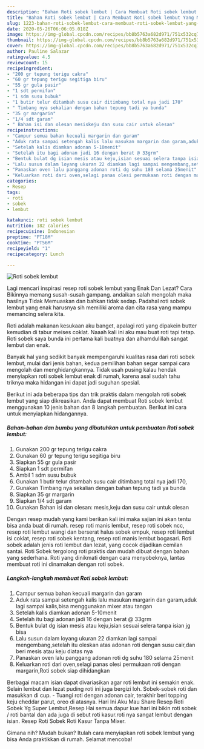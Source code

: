 ```yaml
---
description: "Bahan Roti sobek lembut | Cara Membuat Roti sobek lembut Yang Menggugah Selera"
title: "Bahan Roti sobek lembut | Cara Membuat Roti sobek lembut Yang Menggugah Selera"
slug: 1223-bahan-roti-sobek-lembut-cara-membuat-roti-sobek-lembut-yang-menggugah-selera
date: 2020-05-26T06:06:05.018Z
image: https://img-global.cpcdn.com/recipes/bb8b5763a682d971/751x532cq70/roti-sobek-lembut-foto-resep-utama.jpg
thumbnail: https://img-global.cpcdn.com/recipes/bb8b5763a682d971/751x532cq70/roti-sobek-lembut-foto-resep-utama.jpg
cover: https://img-global.cpcdn.com/recipes/bb8b5763a682d971/751x532cq70/roti-sobek-lembut-foto-resep-utama.jpg
author: Pauline Salazar
ratingvalue: 4.5
reviewcount: 15
recipeingredient:
- "200 gr tepung terigu cakra"
- "60 gr tepung terigu segitiga biru"
- "55 gr gula pasir"
- "1 sdt permifan"
- "1 sdm susu bubuk"
- "1 butir telur ditambah susu cair ditimbang total nya jadi 170"
- " Timbang nya sekalian dengan bahan tepung tadi ya bunda"
- "35 gr margarin"
- "1/4 sdt garam"
- " Bahan isi dan olesan mesiskeju dan susu cair untuk olesan"
recipeinstructions:
- "Campur semua bahan kecuali margarin dan garam"
- "Aduk rata sampai setengah kalis lalu masukan margarin dan garam,aduk lagi sampai kalis,bisa menggunakan mixer atau tangan"
- "Setelah kalis diamkan adonan 5-10menit"
- "Setelah itu bagi adonan jadi 16 dengan berat @ 33grm"
- "Bentuk bulat dg isian mesis atau keju,isian sesuai selera tanpa isian jg bisa"
- "Lalu susun dalam loyang ukuran 22 diamkan lagi sampai mengembang,setelah itu oleskan atas adonan roti dengan susu cair,dan beri mesis atau keju diatas nya"
- "Panaskan oven lalu panggang adonan roti dg suhu 180 selama 25menit"
- "Keluarkan roti dari oven,selagi panas olesi permukaan roti dengan margarin,Roti sobek siap dihidangkan"
categories:
- Resep
tags:
- roti
- sobek
- lembut

katakunci: roti sobek lembut 
nutrition: 182 calories
recipecuisine: Indonesian
preptime: "PT18M"
cooktime: "PT56M"
recipeyield: "1"
recipecategory: Lunch

---
```



![Roti sobek lembut](https://img-global.cpcdn.com/recipes/bb8b5763a682d971/751x532cq70/roti-sobek-lembut-foto-resep-utama.jpg)

Lagi mencari inspirasi resep roti sobek lembut yang Enak Dan Lezat? Cara Bikinnya memang susah-susah gampang. andaikan salah mengolah maka hasilnya Tidak Memuaskan dan bahkan tidak sedap. Padahal roti sobek lembut yang enak harusnya sih memiliki aroma dan cita rasa yang mampu memancing selera kita.

Roti adalah makanan kesukaan aku banget, apalagi roti yang dipakein butter kemudian di tabur meises coklat. Naaah kali ini aku mau buat roti tapi tetap. Roti sobek saya bunda ini pertama kali buatnya dan alhamdulillah sangat lembut dan enak.

Banyak hal yang sedikit banyak mempengaruhi kualitas rasa dari roti sobek lembut, mulai dari jenis bahan, kedua pemilihan bahan segar sampai cara mengolah dan menghidangkannya. Tidak usah pusing kalau hendak menyiapkan roti sobek lembut enak di rumah, karena asal sudah tahu triknya maka hidangan ini dapat jadi suguhan spesial.


Berikut ini ada beberapa tips dan trik praktis dalam mengolah roti sobek lembut yang siap dikreasikan. Anda dapat membuat Roti sobek lembut menggunakan 10 jenis bahan dan 8 langkah pembuatan. Berikut ini cara untuk menyiapkan hidangannya.

<!--inarticleads1-->

##### Bahan-bahan dan bumbu yang dibutuhkan untuk pembuatan Roti sobek lembut:

1. Gunakan 200 gr tepung terigu cakra
1. Gunakan 60 gr tepung terigu segitiga biru
1. Siapkan 55 gr gula pasir
1. Siapkan 1 sdt permifan
1. Ambil 1 sdm susu bubuk
1. Gunakan 1 butir telur ditambah susu cair ditimbang total nya jadi 170,
1. Gunakan  Timbang nya sekalian dengan bahan tepung tadi ya bunda
1. Siapkan 35 gr margarin
1. Siapkan 1/4 sdt garam
1. Gunakan  Bahan isi dan olesan: mesis,keju dan susu cair untuk olesan


Dengan resep mudah yang kami berikan kali ini maka sajian ini akan tentu bisa anda buat di rumah. resep roti manis lembut, resep roti sobek ncc, resep roti lembut wangi dan berserat halus sobek empuk, resep roti lembut isi coklat, resep roti sobek kentang, resep roti manis lembut bogasari. Roti sobek adalah jenis roti lembut dan lezat, yang cocok dijadikan cemilan santai. Roti Sobek tergolong roti praktis dan mudah dibuat dengan bahan yang sederhana. Roti yang dinikmati dengan cara menyobeknya, lantas membuat roti ini dinamakan dengan roti sobek. 

<!--inarticleads2-->

##### Langkah-langkah membuat Roti sobek lembut:

1. Campur semua bahan kecuali margarin dan garam
1. Aduk rata sampai setengah kalis lalu masukan margarin dan garam,aduk lagi sampai kalis,bisa menggunakan mixer atau tangan
1. Setelah kalis diamkan adonan 5-10menit
1. Setelah itu bagi adonan jadi 16 dengan berat @ 33grm
1. Bentuk bulat dg isian mesis atau keju,isian sesuai selera tanpa isian jg bisa
1. Lalu susun dalam loyang ukuran 22 diamkan lagi sampai mengembang,setelah itu oleskan atas adonan roti dengan susu cair,dan beri mesis atau keju diatas nya
1. Panaskan oven lalu panggang adonan roti dg suhu 180 selama 25menit
1. Keluarkan roti dari oven,selagi panas olesi permukaan roti dengan margarin,Roti sobek siap dihidangkan


Berbagai macam isian dapat divariasikan agar roti lembut ini semakin enak. Selain lembut dan lezat puding roti ini juga bergizi loh. Sobek-sobek roti dan masukkan di cup. - Tuangi roti dengan adonan cair, terakhir beri topping keju cheddar parut, oreo di atasnya. Hari Ini Aku Mau Share Resep Roti Sobek Yg Super Lembut,Resep Hai semua.dapur kue hari ini bikin roti sobek / roti bantal dan ada juga di sebut roti kasur.roti nya sangat lembut dengan isian. Resep Roti Sobek Roti Kasur Tanpa Mixer. 

Gimana nih? Mudah bukan? Itulah cara menyiapkan roti sobek lembut yang bisa Anda praktikkan di rumah. Selamat mencoba!
